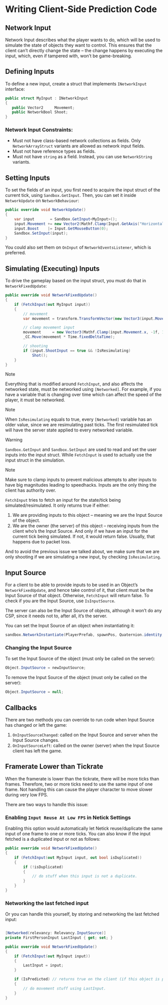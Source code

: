 # Writing Client-Side Prediction Code

## Network Input 

Network Input describes what the player wants to do, which will be used to simulate the state of objects they want to control. This ensures that the client can’t directly change the state – the change happens by executing the input, which, even if tampered with, won’t be game-breaking.

## Defining Inputs

To define a new input, create a struct that implements `INetworkInput` interface:

```csharp
public struct MyInput : INetworkInput
{
   public Vector2     Movement;
   public NetworkBool Shoot;
}
```

### Network Input Constraints:
- Must not have class-based network collections as fields. Only `NetworkArrayStruct` variants are allowed as network input fields. 
- Must not have reference types as fields.
- Must not have `string` as a field. Instead, you can use `NetworkString` variants.

## Setting Inputs 

To set the fields of an input, you first need to acquire the input struct of the current tick, using `Sandbox.GetInput`.
Then, you can set it inside `NetworkUpdate` on `NetworkBehaviour`:

```csharp
public override void NetworkUpdate()
{
    var input       = Sandbox.GetInput<MyInput>();
    input.Movement += new Vector2(Mathf.Clamp(Input.GetAxis("Horizontal"), -1f, 1f), Mathf.Clamp(Input.GetAxis("Vertical"), -1f, 1f));
    input.Boost    |= Input.GetMouseButton(0);
    Sandbox.SetInput(input);
}
```

You could also set them on `OnInput` of `NetworkEventsListener`, which is preferred.

## Simulating (Executing) Inputs

To drive the gameplay based on the input struct, you must do that in `NetworkFixedUpdate`:

```csharp
public override void NetworkFixedUpdate()
{
    if (FetchInput(out MyInput input))
    {
        // movement
        var movement = transform.TransformVector(new Vector3(input.Movement.x, 0, input.Movement.y)) * Speed;

        // clamp movement input
        movement     = new Vector3(Mathf.Clamp(input.Movement.x, -1f, 1f), 0,  Mathf.Clamp(input.Movement.y, -1f, 1f)) * Speed;
        _CC.Move(movement * Time.fixedDeltaTime);

	    // shooting
        if (input.ShootInput == true && !IsResimulating)
            Shot();
    }
}
```


> [!NOTE]
> Everything that is modified around `FetchInput`, and also affects the networked state, must be networked using `[Networked]`. For example, if you have a variable that is changing over time which can affect the speed of the player, it must be networked.

> [!NOTE]
> When `IsResimulating` equals to true, every `[Networked]` variable has an older value, since we are resimulating past ticks. The first resimulated tick will have the server state applied to every networked variable.

> [!WARNING]
> `Sandbox.GetInput` and `Sandbox.SetInput` are used to read and set the user inputs into the input struct. While `FetchInput` is used to actually use the input struct in the simulation.

> [!NOTE]
> Make sure to clamp inputs to prevent malicious attempts to alter inputs to have big magnitudes leading to speedhacks. Inputs are the only thing the client has authority over.


`FetchInput` tries to fetch an input for the state/tick being simulated/resimulated. It only returns true if either:

1. We are providing inputs to this object – meaning we are the Input Source of the object.
2. We are the owner (the server) of this object – receiving inputs from the client who’s the Input Source. And only if we have an input for the current tick being simulated. If not, it would return false. Usually, that happens due to packet loss.

And to avoid the previous issue we talked about, we make sure that we are only shooting if we are simulating a new input, by checking `IsResimulating`.

## Input Source

For a client to be able to provide inputs to be used in an Object’s `NetworkFixedUpdate`, and hence take control of it, that client must be the Input Source of that object. Otherwise, `FetchInput` will return false. To check if you are the Input Source, use `IsInputSource`.

The server can also be the Input Source of objects, although it won’t do any CSP, since it needs not to, after all, it’s the server.

You can set the Input Source of an object when instantiating it:

```csharp
sandbox.NetworkInstantiate(PlayerPrefab, spawnPos, Quaternion.identity, client);
```

### Changing the Input Source

To set the Input Source of the object (must only be called on the server):

```csharp
Object.InputSource = newInputSource;
```

To remove the Input Source of the object (must only be called on the server):

```csharp
Object.InputSource = null;
```

## Callbacks

There are two methods you can override to run code when Input Source has changed or left the game:

1. `OnInputSourceChanged`: called on the Input Source and server when the Input Source changes.
2. `OnInputSourceLeft`: called on the owner (server) when the Input Source client has left the game.

## Framerate Lower than Tickrate

When the framerate is lower than the tickrate, there will be more ticks than frames. Therefore, two or more ticks need to use the same input of one frame. Not handling this can cause the player character to move slower during very low FPS. 

There are two ways to handle this issue:


### Enabling `Input Reuse At Low FPS` in Netick Settings

Enabling this option would automatically let Netick reuse/duplicate the same input of one frame to one or more ticks. You can also know if the input fetched is a duplicated input or not as follows:

```csharp
public override void NetworkFixedUpdate()
{
    if (FetchInput(out MyInput input, out bool isDuplicated))
    {
        if (!isDuplicated)
        {
            // do stuff when this input is not a duplicate.
        }
    }
}
```



### Networking the last fetched input

Or you can handle this yourself, by storing and networking the last fetched input:

```csharp

[Networked(relevancy: Relevancy.InputSource)]
private FirstPersonInput LastInput { get; set; }

public override void NetworkFixedUpdate()
{
    if (FetchInput(out MyInput input))
    {
        LastInput = input;
    }

    if (IsPredicted) // returns true on the client (if this object is predicted), and on the server.
    {
        // do movement stuff using LastInput.
    }
}
```
